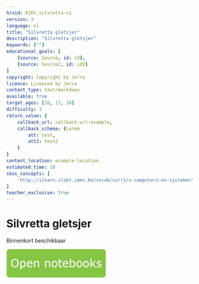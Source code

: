 ```yaml
---
hruid: KIKS_silvretta-v1
version: 3
language: nl
title: "Silvretta gletsjer"
description: "Silvretta gletsjer"
keywords: [""]
educational_goals: [
    {source: Source, id: id}, 
    {source: Source2, id: id2}
]
copyright: Copyright by Jerro
licence: Licenced by Jerro
content_type: text/markdown
available: true
target_ages: [16, 17, 18]
difficulty: 3
return_value: {
    callback_url: callback-url-example,
    callback_schema: {Lorem
        att: test,
        att2: test2
    }
}
content_location: example-location
estimated_time: 10
skos_concepts: [
    'http://ilearn.ilabt.imec.be/vocab/curr1/s-computers-en-systemen'
]
teacher_exclusive: true
---
```


# Silvretta gletsjer
Binnenkort beschikbaar

[![](embed/Knop.png "Knop")](https://kiks.ilabt.imec.be/jupyterhub/?id=1930 "Silvretta gletsjer")